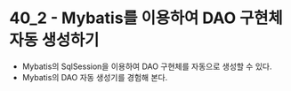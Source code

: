 # 40_2 - Mybatis를 이용하여 DAO 구현체 자동 생성하기

- Mybatis의 SqlSession을 이용하여 DAO 구현체를 자동으로 생성할 수 있다.
- Mybatis의 DAO 자동 생성기를 경험해 본다.


